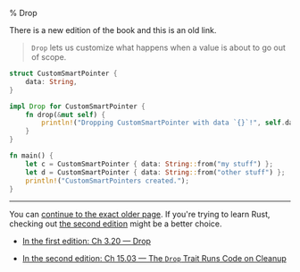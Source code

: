% Drop

There is a new edition of the book and this is an old link.

> `Drop` lets us customize what happens when a value is about to go out of scope.

```rust
struct CustomSmartPointer {
    data: String,
}

impl Drop for CustomSmartPointer {
    fn drop(&mut self) {
        println!("Dropping CustomSmartPointer with data `{}`!", self.data);
    }
}

fn main() {
    let c = CustomSmartPointer { data: String::from("my stuff") };
    let d = CustomSmartPointer { data: String::from("other stuff") };
    println!("CustomSmartPointers created.");
}
```

---

You can [continue to the exact older page][1].
If you're trying to learn Rust, checking out [the second edition][2] might be a better choice.

* [In the first edition: Ch 3.20 — Drop][1]

* [In the second edition: Ch 15.03 — The `Drop` Trait Runs Code on Cleanup][2]


[1]: first-edition/drop.html
[2]: second-edition/ch15-03-drop.html
